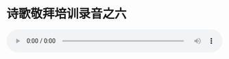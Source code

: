 # 诗歌敬拜培训录音之六

<audio style="width: 100%;" preload="false" controls controlslist="nodownload"><source src="//file.simai.life/audio/mp3/old/12296.mp3" type="audio/mpeg">Your browser does not support the audio element.</audio>


